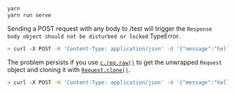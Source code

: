 ```bash
yarn
yarn run serve
```

Sending a POST request with any body to /test will trigger the `Response body object should not be disturbed or locked` TypeError.

```bash
> curl -X POST -H 'Content-Type: application/json' -d '{"message":"hello"}' FIREBASE_URL/api/test
```

The problem persists if you use [`c.req.raw()`](https://hono.dev/api/request#raw) to get the unwrapped `Request` object and cloning it with [`Request.clone()`](https://developer.mozilla.org/en-US/docs/Web/API/Request/clone).

```bash
> curl -X POST -H 'Content-Type: application/json' -d '{"message":"hello"}' FIREBASE_URL/api/raw
```
